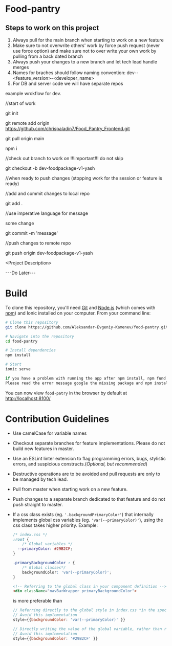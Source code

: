 # Food-pantry

## Steps to work on this project

1. Always pull for the main branch when starting to work on a new feature
2. Make sure to not overwrite others' work by force push request (never use force option) and make sure not to over write your own work by pulling from a back dated branch
3. Always push your changes to a new branch and let tech lead handle merges 
4. Names for braches should follow naming convention: dev-<featuurename>-<feature_version>-<developer_name>
5. For DB and server code we will have separate repos
    
example  wrokflow for dev.

//start of work
    
git init
    
git remote add origin https://github.com/chrispaladin7/Food_Pantry_Frontend.git
    
git pull origin main

npm i

//check out branch to work on !!!important!!! do not skip
    
git checkout -b dev-foodpackage-v1-yash

//when ready to push changes (stopping work for the session or feature is ready)

//add and commit changes to local repo
    
git add .

//use imperative language for message  
    
    
some change
    
git commit -m 'message'

//push changes to remote repo
    
git push origin dev-foodpackage-v1-yash


\<Project Description>

\---Do Later---

# Build
To clone this repository, you'll need [Git](https://git-scm.com/) and [Node.js](https://nodejs.org/en/download/) (which comes with [npm](http://npmjs.com/)) and Ionic installed on your computer. From your command line:
```bash
# Clone this repository
git clone https://github.com/Aleksandar-Evgeniy-Kamenev/food-pantry.git

# Navigate into the repository
cd food-pantry

# Install dependencies
npm install

# Start
ionic serve

if you have a problem with running the app after npm install, npm fund and npm start you may need to manualy install a missing package.
Please read the error message google the missing package and npm install it as per the instructions on the package page.
```

You can now view ``food-patry`` in the browser by default at [http://localhost:8100/](http://localhost:8000/)

# Contribution Guidelines
- Use camelCase for variable names
- Checkout separate branches for feature implementations. Please do not build new features in master.
- Use an ESLint linter extension to flag programming errors, bugs, stylistic errors, and suspicious constructs.(*Optional, but recommended*)
- Destructive operations are to be avoided and pull requests are only to be managed by tech lead. 
- Pull from master when starting work on a new feature.
- Push changes to a separate branch dedicated to that feature and do not push straight to master.

- If a css class exists (eg. ``'.backgroundPrimaryColor'``) that internally implements global css variables (eg. ``'var(--primaryColor)'``), using the css class takes higher priority. 
    Example:
    ```css
    /* index.css */
    :root {
        /* Global variables */
      --primaryColor: #29B2CF;
    }

    .primaryBackgroundColor : {
        /* Global classes*/
        backgroundColor: 'var(--primaryColor)';
    }
    ```
    ```html
    <!-- Referring to the global class in your component definition -->
    <div className="navBarWrapper primaryBackgroundColor">
    ```
    is more preferable than
    ```javascript
    // Referring directly to the global style in index.css *in the specific case that a class already exists*
    // Avoid this implementation
    style={{backgroundColor: 'var(--primaryColor)' }}
    ```
    ```javascript
    // Directly writing the value of the global variable, rather than referring to the global variable itself.
    // Avoid this implementation
    style={{backgroundColor: '#29B2CF' }}
    ```

